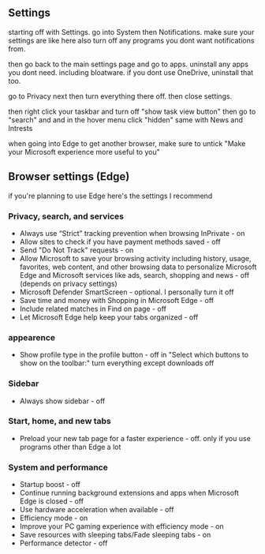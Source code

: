 ## Settings

starting off with Settings. go into System then Notifications. make sure your settings are like here also turn off any programs you dont want notifications from.

then go back to the main settings page and go to apps. uninstall any apps you dont need. including bloatware. if you dont use OneDrive, uninstall that too.

go to Privacy next then turn everything there off. then close settings.

then right click your taskbar and turn off "show task view button"
then go to "search" and and in the hover menu click "hidden"
same with News and Intrests

when going into Edge to get another browser, make sure to untick "Make your Microsoft experience more useful to you"

## Browser settings (Edge)
if you're planning to use Edge here's the settings I recommend
### Privacy, search, and services
* Always use “Strict” tracking prevention when browsing InPrivate - on
* Allow sites to check if you have payment methods saved - off
* Send "Do Not Track" requests - on
* Allow Microsoft to save your browsing activity including history, usage, favorites, web content, and other browsing data to personalize Microsoft Edge and Microsoft services like ads, search, shopping and news - off (depends on privacy settings)
* Microsoft Defender SmartScreen - optional. I personally turn it off
* Save time and money with Shopping in Microsoft Edge - off
* Include related matches in Find on page - off
* Let Microsoft Edge help keep your tabs organized - off
### appearence
* Show profile type in the profile button - off
in "Select which buttons to show on the toolbar:" turn everything except downloads off
### Sidebar
* Always show sidebar - off
### Start, home, and new tabs
* Preload your new tab page for a faster experience - off. only if you use programs other than Edge a lot
### System and performance
* Startup boost - off
* Continue running background extensions and apps when Microsoft Edge is closed - off
* Use hardware acceleration when available - off
* Efficiency mode - on
* Improve your PC gaming experience with efficiency mode - on
* Save resources with sleeping tabs/Fade sleeping tabs - on
* Performance detector - off
